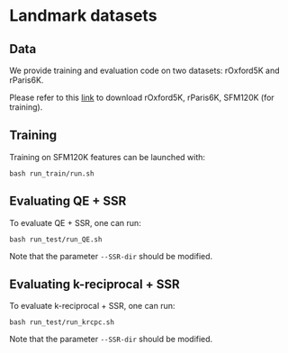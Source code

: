 # Landmark datasets

## Data

We provide training and evaluation code on two datasets: rOxford5K and rParis6K.  

Please refer to this [link](https://github.com/XiSHEN0220/SSR/tree/main/image_retrieval/data) to download rOxford5K, rParis6K, SFM120K (for training).


## Training 

Training on SFM120K features can be launched with:

````
bash run_train/run.sh
````

## Evaluating QE + SSR

To evaluate QE + SSR, one can run: 
````
bash run_test/run_QE.sh
````

Note that the parameter `--SSR-dir` should be modified.

## Evaluating k-reciprocal + SSR

To evaluate k-reciprocal + SSR, one can run: 
````
bash run_test/run_krcpc.sh
````

Note that the parameter `--SSR-dir` should be modified.









